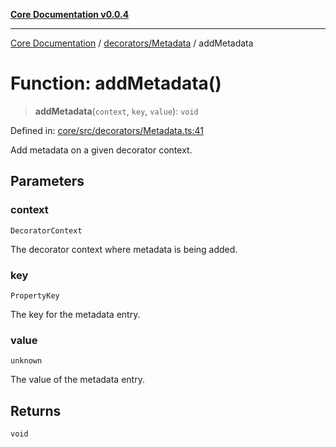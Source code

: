 [**Core Documentation v0.0.4**](../../../README.md)

***

[Core Documentation](../../../modules.md) / [decorators/Metadata](../README.md) / addMetadata

# Function: addMetadata()

> **addMetadata**(`context`, `key`, `value`): `void`

Defined in: [core/src/decorators/Metadata.ts:41](https://github.com/stonemjs/core/blob/d2167ff53d508d3a75c05f0cf962180518d3e061/src/decorators/Metadata.ts#L41)

Add metadata on a given decorator context.

## Parameters

### context

`DecoratorContext`

The decorator context where metadata is being added.

### key

`PropertyKey`

The key for the metadata entry.

### value

`unknown`

The value of the metadata entry.

## Returns

`void`
